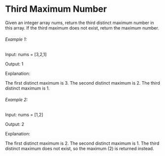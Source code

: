 # Third Maximum Number

Given an integer array nums, return the third distinct maximum number in this array. If the third maximum does not exist, return the maximum number. 

###### Example 1:

Input: nums = [3,2,1]

Output: 1

Explanation:

The first distinct maximum is 3.
The second distinct maximum is 2.
The third distinct maximum is 1.

###### Example 2:

Input: nums = [1,2]

Output: 2

Explanation:

The first distinct maximum is 2.
The second distinct maximum is 1.
The third distinct maximum does not exist, so the maximum (2) is returned instead.
